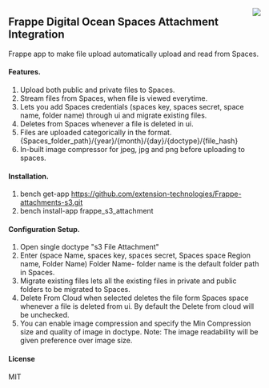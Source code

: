 <a href="https://extensionerp.com"><img src="https://cdn.extensionmart.com/Extension-ERP-06-32.png" align="right" /></a>

## Frappe Digital Ocean Spaces Attachment Integration

Frappe app to make file upload automatically upload and read from Spaces.

#### Features.

1. Upload both public and private files to Spaces.
2. Stream files from Spaces, when file is viewed everytime.
3. Lets you add Spaces credentials
    (spaces key, spaces secret, space name, folder name) through ui and migrate existing
    files.
4. Deletes from Spaces whenever a file is deleted in ui.
5. Files are uploaded categorically in the format.
    {Spaces_folder_path}/{year}/{month}/{day}/{doctype}/{file_hash}
6. In-built image compressor for jpeg, jpg and png before uploading to spaces.

#### Installation.

1. bench get-app https://github.com/extension-technologies/Frappe-attachments-s3.git
2. bench install-app frappe_s3_attachment

#### Configuration Setup.

1. Open single doctype "s3 File Attachment"
2. Enter (space Name, spaces key, spaces secret, Spaces space Region name, Folder Name)
    Folder Name- folder name is the default folder path in Spaces.
3. Migrate existing files lets all the existing files in private and public folders
    to be migrated to Spaces.
4. Delete From Cloud when selected deletes the file form Spaces space whenever a file
    is deleted from ui. By default the Delete from cloud will be unchecked.
5. You can enable image compression and specify the Min Compression size and quality of image in doctype. Note: The image readability will be given preference over image size.

#### License

MIT
